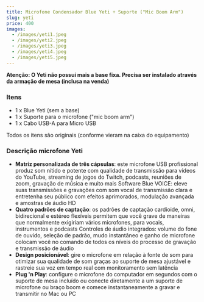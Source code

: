 ```yaml
---
title: Microfone Condensador Blue Yeti + Suporte ("Mic Boom Arm")
slug: yeti
price: 400
images:
  - /images/yeti1.jpeg
  - /images/yeti2.jpeg
  - /images/yeti3.jpeg
  - /images/yeti4.jpeg
  - /images/yeti5.jpeg
---
```


**Atenção: O Yeti não possui mais a base fixa. Precisa ser instalado através da armação de mesa (inclusa na venda)**

### Itens
- 1 x Blue Yeti (sem a base)
- 1 x Suporte para o microfone ("mic boom arm")
- 1 x Cabo USB-A para Micro USB

Todos os itens são originais (conforme vieram na caixa do equipamento)

### Descrição microfone Yeti

- **Matriz personalizada de três cápsulas**: este microfone USB profissional produz som nítido e potente com qualidade de transmissão para vídeos do YouTube, streaming de jogos do Twitch, podcasts, reuniões de zoom, gravação de música e muito mais
Software Blue VOICE: eleve suas transmissões e gravações com som vocal de transmissão clara e entretenha seu público com efeitos aprimorados, modulação avançada e amostras de áudio HD
 - **Quatro padrões de captação**: os padrões de captação cardioide, omni, bidirecional e estéreo flexíveis permitem que você grave de maneiras que normalmente exigiriam vários microfones, para vocais, instrumentos e podcasts
Controles de áudio integrados: volume do fone de ouvido, seleção de padrão, mudo instantâneo e ganho de microfone colocam você no comando de todos os níveis do processo de gravação e transmissão de áudio
- **Design posicionável**: gire o microfone em relação à fonte de som para otimizar sua qualidade de som graças ao suporte de mesa ajustável e rastreie sua voz em tempo real com monitoramento sem latência
- **Plug 'n Play**: configure o microfone do computador em segundos com o suporte de mesa incluído ou conecte diretamente a um suporte de microfone ou braço boom e comece instantaneamente a gravar e transmitir no Mac ou PC
